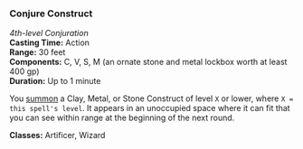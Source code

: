 ### Conjure Construct
*4th-level Conjuration*  
**Casting Time:** Action  
**Range:** 30 feet  
**Components:** C, V, S, M (an ornate stone and metal lockbox worth at least 400 gp)  
**Duration:** Up to 1 minute  

You [summon](https://github.com/plurb/Aetherwynn-Unstable-Isotopes/blob/main/Rules/Spellcasting/Summoned%20Creatures.md) a Clay, Metal, or Stone Construct of level `X` or lower, where `X = this spell's level`. It appears in an unoccupied space where it can fit that you can see within range at the beginning of the next round.

**Classes:** Artificer, Wizard